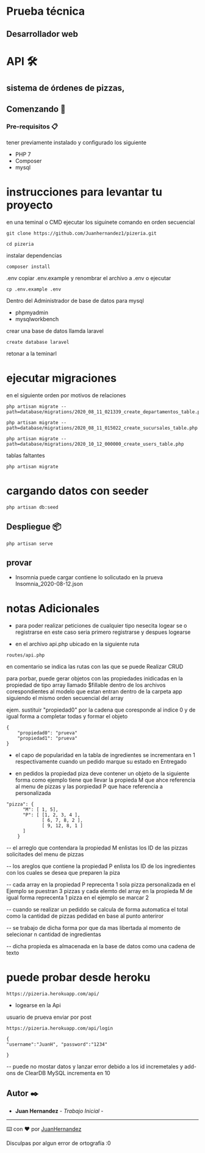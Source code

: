 #  Prueba técnica
## Desarrollador web


#  API 🛠️
## sistema de órdenes de pizzas,

## Comenzando 🚀


### Pre-requisitos 📋

tener previamente instalado y configurado los siguiente

- PHP 7
- Composer
- mysql

 
# instrucciones para levantar tu proyecto

en una teminal o CMD ejecutar los siguinete comando en orden secuencial

```
git clone https://github.com/Juanhernandez1/pizeria.git
```

```
cd pizeria
```

instalar dependencias 
```
composer install
```
.env 
copiar .env.example y renombrar el archivo a .env
o ejecutar 
```
cp .env.example .env
```


Dentro del Administrador de base de datos para mysql
- phpmyadmin
- mysqlworkbench

crear una base de datos llamda laravel

```
create database laravel
```

retonar a la teminarl 
# ejecutar migraciones
en el siguiente orden por motivos de relaciones 
```
php artisan migrate --path=database/migrations/2020_08_11_021339_create_departamentos_table.php
```
```
php artisan migrate --path=database/migrations/2020_08_11_015022_create_sucursales_table.php
```
```
php artisan migrate --path=database/migrations/2020_10_12_000000_create_users_table.php
```
tablas faltantes 
```
php artisan migrate
```

# cargando datos con seeder
```
php artisan db:seed
```

## Despliegue 📦

```
php artisan serve
```

## provar

- Insomnia
puede cargar contiene lo solicutado en la prueva
Insomnia_2020-08-12.json


# notas Adicionales

- para poder realizar peticiones de cualquier tipo nesecita logear se o registrarse 
en este caso seria primero registrarse y despues logearse

- en el archivo api.php ubicado en la siguiente ruta 

```
routes/api.php
```
en comentario se indica las rutas con las que se puede Realizar CRUD 

para porbar, puede gerar objetos con las propiedades inidicadas en la propiedad de tipo array llamado $fillable dentro de los archivos corespondientes al modelo que estan entran dentro de la carpeta app siguiendo el mismo orden secuencial del array

ejem. sustituir "propiedad0" por la cadena que coresponde al indice 0 y de igual forma a completar todas y formar el objeto
```
{
    "propiedad0": "prueva"
    "propiedad1": "prueva"
}
```



- el capo de popularidad en la tabla de ingredientes se incrementara en 1 respectivamente cuando un pedido marque su estado en Entregado

- en pedidos la propiedad piza deve contener un objeto de la siguiente forma como ejemplo
tiene que llevar la propieda M que ahce referencia al menu de pizzas y las porpiedad P que hace referencia a personalizada
```
"pizza": {
      "M": [ 1, 5],
      "P": [ [1, 2, 3, 4 ],
             [ 6, 7, 8, 2 ],
			 [ 9, 12, 8, 1 ]
      ]
    }
```
-- el arreglo que contendara la propiedad M enlistas los ID de las pizzas solicitades del menu de pizzas

-- los areglos que contiene la propiedad P enlista los ID de los ingredientes con los cuales se desea que preparen la piza 

-- cada array en la propiedad P reprecenta 1 sola pizza personalizada en el Ejemplo se puestran 3 pizzas
 y cada elemto del array en la propieda M de igual forma reprecenta 1 pizza en el ejemplo se marcar 2

-- cuando se realizar un pediddo se calcula de forma automatica el total como la cantidad de pizzas pedidad en base al punto anteriror

-- se trabajo de dicha forma por que da mas libertada al momento de selecionar n cantidad de ingredientas 

-- dicha propieda es almacenada en la base de datos como una cadena de texto 


# puede probar desde heroku

```
https://pizeria.herokuapp.com/api/
```
- logearse en la Api

usuario de prueva enviar por post

```
https://pizeria.herokuapp.com/api/login
```

```
{
"username":"JuanH", "password":"1234"
	
}
```
 
-- puede no mostar datos y lanzar error debido a los id incremetales y add-ons de ClearDB MySQL incrementa en 10 




## Autor ✒️

* **Juan Hernandez** - *Trabajo Inicial* - 

---
⌨️ con ❤️ por [JuanHernandez](https://github.com/Juanhernandez1)

Disculpas por algun error de ortografía :0
